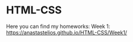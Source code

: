 # HTML-CSS

Here you can find my homeworks:
Week 1: https://anastastelios.github.io/HTML-CSS/Week1/
